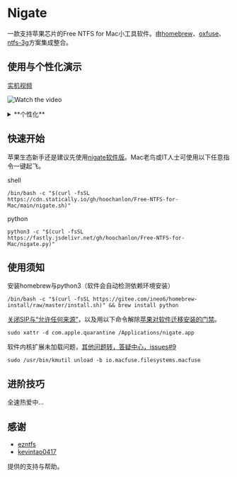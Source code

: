 # Nigate

一款支持苹果芯片的Free NTFS for Mac小工具软件。由[homebrew](https://github.com/Homebrew)、[oxfuse](https://osxfuse.github.io)、[ntfs-3g](https://github.com/osxfuse/osxfuse/wiki/NTFS-3G#installation)方案集成整合。

## 使用与个性化演示

[实机视频](https://www.bilibili.com/video/BV1XG4y1f79N)

![Watch the video](https://fastly.jsdelivr.net/gh/hoochanlon/free-mac-ntfs/shashin/example.png)

<details><summary> **个性化** </summary>

重命名

![](https://fastly.jsdelivr.net/gh/hoochanlon/free-mac-ntfs/shashin/rename.png)

格式化

![](https://fastly.jsdelivr.net/gh/hoochanlon/Free-NTFS-for-Mac/blob/main/shashin/formatntfs.png)

</details>

## 快速开始

苹果生态新手还是建议先使用[nigate软件版](https://github.com/hoochanlon/Free-NTFS-for-Mac/releases/download/v1.1/nigate.dmg)。Mac老鸟或IT人士可使用以下任意指令一键起飞。

 shell

 ```
 /bin/bash -c "$(curl -fsSL https://cdn.statically.io/gh/hoochanlon/Free-NTFS-for-Mac/main/nigate.sh)"
 ```

 python

 ```
 python3 -c "$(curl -fsSL https://fastly.jsdelivr.net/gh/hoochanlon/Free-NTFS-for-Mac/nigate.py)"
 ```


## 使用须知

安装homebrew与python3（软件会自动检测依赖环境安装）

```shell
/bin/bash -c "$(curl -fsSL https://gitee.com/ineo6/homebrew-install/raw/master/install.sh)" && brew install python
```

[关闭SIP与“允许任何来源”](http://www.downza.cn/mac/10419030.html)，以及用以下命令解除[苹果对软件迁移安装的门禁](https://blog.csdn.net/Alexander_Wei/article/details/111149103)。

```shell
sudo xattr -d com.apple.quarantine /Applications/nigate.app
```

软件内核扩展未加载问题，[其他问题转，答疑中心，issues#9](https://github.com/hoochanlon/Free-NTFS-for-Mac/issues/9)

 ```shell
 sudo /usr/bin/kmutil unload -b io.macfuse.filesystems.macfuse
 ```

## 进阶技巧

全速热爱中...

 ## 感谢

* [ezntfs](https://github.com/lezgomatt/ezntfs/issues/8#issuecomment-1374428139)
* [kevintao0417](https://github.com/hoochanlon/Free-NTFS-for-Mac/issues/3)

提供的支持与帮助。
